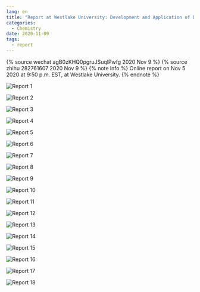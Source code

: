 ```yaml
---
lang: en
title: "Report at Westlake University: Development and Application of DP and Integrating External Packages"
categories:
  - Chemistry
date: 2020-11-09
tags:
  - report
---
```

{% source wechat agB0zKHQ0pgruJSuqlPwfg 2020 Nov 9 %}
{% source zhihu 282761607 2020 Nov 9 %}
{% note info %}
Online report on Nov 5 2020 at 9:50 p.m. EST, at Westlake University.
{% endnote %}

![Report 1](https://bb.njzjz.win/file/jinzhe/img/1l6tqCPFNjd8afU08VLfrUboKnxvmy1CX)
<!--more-->

![Report 2](https://bb.njzjz.win/file/jinzhe/img/1l5udNi8pMRAzq-nXrO_FVveJxBp7aa1n)

![Report 3](https://bb.njzjz.win/file/jinzhe/img/1E3OGA06F9tv8w_1BgmmYXep0OLBit28K)

![Report 4](https://bb.njzjz.win/file/jinzhe/img/1PD3Ik5i3P5NeN79cHShWul5CMBE4KONb)

![Report 5](https://bb.njzjz.win/file/jinzhe/img/1Ise7p47KVgZBpya0FjeEwHeTQLGbBTHv)

![Report 6](https://bb.njzjz.win/file/jinzhe/img/1IHcp3_tEQ-TxllMt0v9fr08Dvj2Ak_CC)

![Report 7](https://bb.njzjz.win/file/jinzhe/img/1h8-nvpnbkqHSXylolYIPDWn2wpOcP---)

![Report 8](https://bb.njzjz.win/file/jinzhe/img/1UbObvEhUxttj2LXjKA0QiCqj2P9c5buo)

![Report 9](https://bb.njzjz.win/file/jinzhe/img/1zbmC9_o6UO7JSGK_BIq_A8tEt7QYYfa-)

![Report 10](https://bb.njzjz.win/file/jinzhe/img/1TqWNBYNeEoJbv7OrxC5XdR7tyzn9lvIb)

![Report 11](https://bb.njzjz.win/file/jinzhe/img/1CieK4oXOdo8qGrC0-rnN5yQkyUp5G22j)

![Report 12](https://bb.njzjz.win/file/jinzhe/img/1ro66OuXd4vuwW9HwuN1eeQaLZFiaf8ys)

![Report 13](https://bb.njzjz.win/file/jinzhe/img/1WBo_7DtUWkB1q-8Ufn-PNiPStplU4s-X)

![Report 14](https://bb.njzjz.win/file/jinzhe/img/1hI2yfZXYmwitFszwMHzq04thHwOU7cRi)

![Report 15](https://bb.njzjz.win/file/jinzhe/img/1Vr31GIpSCOFR43kFIzMPxGeApKv104H8)

![Report 16](https://bb.njzjz.win/file/jinzhe/img/1R9D2aTbWVTQnHvE8__cnVC8F6_dGpcKD)

![Report 17](https://bb.njzjz.win/file/jinzhe/img/1OcR5ywDGymEEDanny0ihg5ZWwzTC76aQ)

![Report 18](https://bb.njzjz.win/file/jinzhe/img/1yyVmSz0LFw114_Er0876yKZOvq9JJxbQ)
